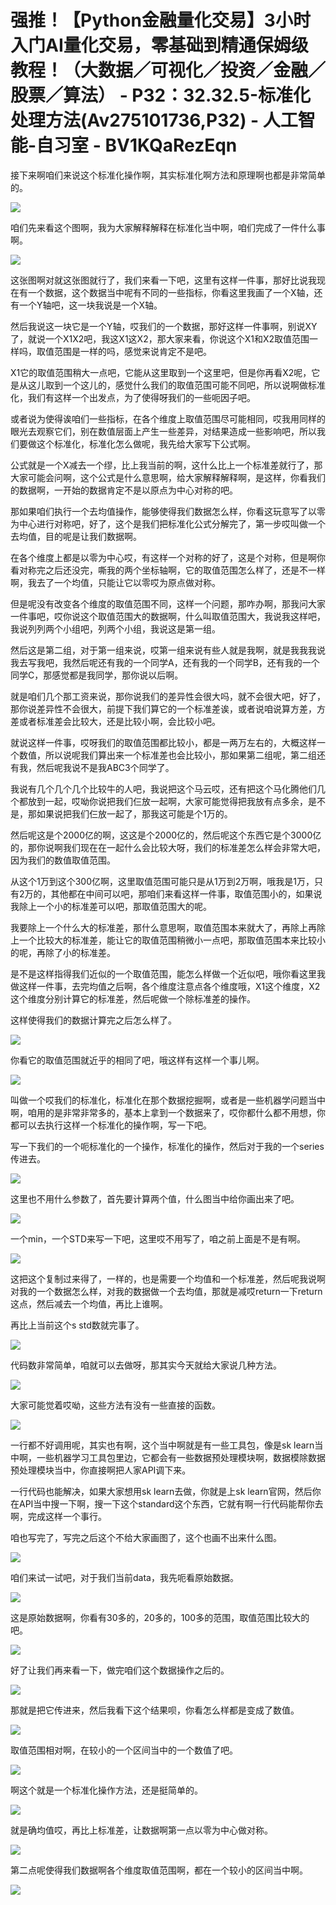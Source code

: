 # 强推！【Python金融量化交易】3小时入门AI量化交易，零基础到精通保姆级教程！（大数据／可视化／投资／金融／股票／算法） - P32：32.32.5-标准化处理方法(Av275101736,P32) - 人工智能-自习室 - BV1KQaRezEqn

接下来啊咱们来说这个标准化操作啊，其实标准化啊方法和原理啊也都是非常简单的。

![](img/09ed492bc26a04f3fe52ffc885364464_1.png)

咱们先来看这个图啊，我为大家解释解释在标准化当中啊，咱们完成了一件什么事啊。

![](img/09ed492bc26a04f3fe52ffc885364464_3.png)

这张图啊对就这张图就行了，我们来看一下吧，这里有这样一件事，那好比说我现在有一个数据，这个数据当中呢有不同的一些指标，你看这里我画了一个X轴，还有一个Y轴吧，这一块我说是一个X轴。

然后我说这一块它是一个Y轴，哎我们的一个数据，那好这样一件事啊，别说XY了，就说一个X1X2吧，我这X1这X2，那大家来看，你说这个X1和X2取值范围一样吗，取值范围是一样的吗，感觉来说肯定不是吧。

X1它的取值范围稍大一点吧，它能从这里取到一个这里吧，但是你再看X2呢，它是从这儿取到一个这儿的，感觉什么我们的取值范围可能不同吧，所以说啊做标准化，我们有这样一个出发点，为了使得呀我们的一些呃因子吧。

或者说为使得诶咱们一些指标，在各个维度上取值范围尽可能相同，哎我用同样的眼光去观察它们，别在数值层面上产生一些差异，对结果造成一些影响吧，所以我们要做这个标准化，标准化怎么做呢，我先给大家写下公式啊。

公式就是一个X减去一个缪，比上我当前的啊，这什么比上一个标准差就行了，那大家可能会问啊，这个公式是什么意思啊，给大家解释解释啊，是这样，你看我们的数据啊，一开始的数据肯定不是以原点为中心对称的吧。

那如果咱们执行一个去均值操作，能够使得我们数据怎么样，你看这玩意写了以零为中心进行对称吧，好了，这个是我们把标准化公式分解完了，第一步哎叫做一个去均值，目的呢是让我们数据啊。

在各个维度上都是以零为中心哎，有这样一个对称的好了，这是个对称，但是啊你看对称完之后还没完，嘶我的两个坐标轴啊，它的取值范围怎么样了，还是不一样啊，我去了一个均值，只能让它以零哎为原点做对称。

但是呢没有改变各个维度的取值范围不同，这样一个问题，那咋办啊，那我问大家一件事吧，哎你说这个取值范围大的数据啊，什么叫取值范围大，我说我这样吧，我说列列两个小组吧，列两个小组，我说这是第一组。

然后这是第二组，对于第一组来说，哎第一组来说有些人就是我啊，就是我我我说我去写我吧，我然后呢还有我的一个同学A，还有我的一个同学B，还有我的一个同学C，那感觉都是我同学，那你说以后啊。

就是咱们几个那工资来说，那你说我们的差异性会很大吗，就不会很大吧，好了，那你说差异性不会很大，前提下我们算它的一个标准差诶，或者说咱说算方差，方差或者标准差会比较大，还是比较小啊，会比较小吧。

就说这样一件事，哎呀我们的取值范围都比较小，都是一两万左右的，大概这样一个数值，所以说呢我们算出来一个标准差也会比较小，那如果第二组呢，第二组还有我，然后呢我说不是我ABC3个同学了。

我说有几个几个几个比较牛的人吧，我说把这个马云哎，还有把这个马化腾他们几个都放到一起，哎呦你说把我们仨放一起啊，大家可能觉得把我放有点多余，是不是，那如果说把我们仨放一起了，那我这可能是个1万的。

然后呢这是个2000亿的啊，这这是个2000亿的，然后呢这个东西它是个3000亿的，那你说啊我们现在在一起什么会比较大呀，我们的标准差怎么样会非常大吧，因为我们的数值取值范围。

从这个1万到这个300亿啊，这里取值范围可能只是从1万到2万啊，哦我是1万，只有2万的，其他都在中间可以吧，那咱们来看这样一件事，取值范围小的，如果说我除上一个小的标准差可以吧，那取值范围大的呢。

我要除上一个什么大的标准差，那什么意思啊，取值范围本来就大了，再除上再除上一个比较大的标准差，能让它的取值范围稍微小一点吧，那取值范围本来比较小的呢，再除了小的标准差。

是不是这样指得我们近似的一个取值范围，能怎么样做一个近似吧，哦你看这里我做这样一件事，去完均值之后啊，各个维度注意点各个维度哦，X1这个维度，X2这个维度分别计算它的标准差，然后呢做一个除标准差的操作。

这样使得我们的数据计算完之后怎么样了。

![](img/09ed492bc26a04f3fe52ffc885364464_5.png)

你看它的取值范围就近乎的相同了吧，哦这样有这样一个事儿啊。

![](img/09ed492bc26a04f3fe52ffc885364464_7.png)

叫做一个哎我们的标准化，标准化在那个数据挖掘啊，或者是一些机器学问题当中啊，咱用的是非常非常多的，基本上拿到一个数据来了，哎你都什么都不用想，你都可以去执行这样一个标准化的操作啊，写一下吧。

写一下我们的一个呃标准化的一个操作，标准化的操作，然后对于我的一个series传进去。

![](img/09ed492bc26a04f3fe52ffc885364464_9.png)

这里也不用什么参数了，首先要计算两个值，什么图当中给你画出来了吧。

![](img/09ed492bc26a04f3fe52ffc885364464_11.png)

一个min，一个STD来写一下吧，这里哎不用写了，咱之前上面是不是有啊。

![](img/09ed492bc26a04f3fe52ffc885364464_13.png)

这把这个复制过来得了，一样的，也是需要一个均值和一个标准差，然后呢我说啊对我的一个数据怎么样，对我的数据做一个去均值，那就是减哎return一下return这点，然后减去一个均值，再比上谁啊。

再比上当前这个s std数就完事了。

![](img/09ed492bc26a04f3fe52ffc885364464_15.png)

代码数非常简单，咱就可以去做呀，那其实今天就给大家说几种方法。

![](img/09ed492bc26a04f3fe52ffc885364464_17.png)

大家可能觉着哎呦，这些方法有没有一些直接的函数。

![](img/09ed492bc26a04f3fe52ffc885364464_19.png)

一行都不好调用呢，其实也有啊，这个当中啊就是有一些工具包，像是sk learn当中啊，一些机器学习工具包里边，它都会有一些数据预处理模块啊，数据模除数据预处理模块当中，你直接啊把人家API调下来。

一行代码也能解决，如果大家想用sk learn去做，你就是上sk learn官网，然后你在API当中搜一下啊，搜一下这个standard这个东西，它就有啊一行代码能帮你去啊，完成这样一个事行。

咱也写完了，写完之后这个不给大家画图了，这个也画不出来什么图。

![](img/09ed492bc26a04f3fe52ffc885364464_21.png)

咱们来试一试吧，对于我们当前data，我先呃看原始数据。

![](img/09ed492bc26a04f3fe52ffc885364464_23.png)

这是原始数据啊，你看有30多的，20多的，100多的范围，取值范围比较大的吧。

![](img/09ed492bc26a04f3fe52ffc885364464_25.png)

好了让我们再来看一下，做完咱们这个数据操作之后的。

![](img/09ed492bc26a04f3fe52ffc885364464_27.png)

那就是把它传进来，然后我看下这个结果呗，你看怎么样都是变成了数值。

![](img/09ed492bc26a04f3fe52ffc885364464_29.png)

取值范围相对啊，在较小的一个区间当中的一个数值了吧。

![](img/09ed492bc26a04f3fe52ffc885364464_31.png)

啊这个就是一个标准化操作方法，还是挺简单的。

![](img/09ed492bc26a04f3fe52ffc885364464_33.png)

就是确均值哎，再比上标准差，让数据啊第一点以零为中心做对称。

![](img/09ed492bc26a04f3fe52ffc885364464_35.png)

第二点呢使得我们数据啊各个维度取值范围啊，都在一个较小的区间当中啊。

![](img/09ed492bc26a04f3fe52ffc885364464_37.png)